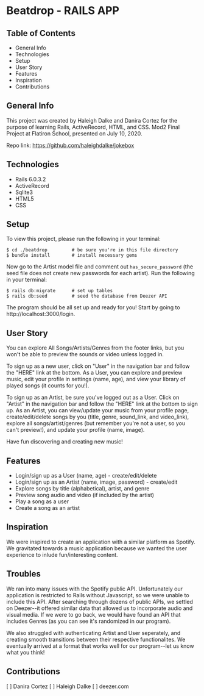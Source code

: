 # Beatdrop - RAILS APP

## Table of Contents
* General Info
* Technologies
* Setup
* User Story
* Features
* Inspiration
* Contributions

## General Info
This project was created by Haleigh Dalke and Danira Cortez for the purpose of learning Rails, ActiveRecord, HTML, and CSS. Mod2 Final Project at Flatiron School, presented on July 10, 2020.

Repo link: https://github.com/haleighdalke/jokebox

## Technologies
* Rails 6.0.3.2
* ActiveRecord
* Sqlite3
* HTML5
* CSS

## Setup
To view this project, please run the following in your terminal:
```
$ cd ./beatdrop         # be sure you're in this file directory
$ bundle install        # install necessary gems
```
Now go to the Artist model file and comment out `has_secure_password` (the seed file does not create new passwords for each artist). Run the following in your terminal:
```
$ rails db:migrate      # set up tables
$ rails db:seed         # seed the database from Deezer API
```
The program should be all set up and ready for you! Start by going to http://localhost:3000/login. 

## User Story 
You can explore All Songs/Artists/Genres from the footer links, but you won't be able to preview the sounds or video unless logged in. 

To sign up as a new user, click on "User" in the navigation bar and follow the "HERE" link at the bottom. As a User, you can explore and preview music, edit your profile in settings (name, age), and view your library of played songs (it counts for you!). 

To sign up as an Artist, be sure you've logged out as a User. Click on "Artist" in the navigation bar and follow the "HERE" link at the bottom to sign up. As an Artist, you can view/update your music from your profile page, create/edit/delete songs by you (title, genre, sound_link, and video_link), explore all songs/artist/genres (but remember you're not a user, so you can't preview!), and update your profile (name, image). 

Have fun discovering and creating new music!

## Features
* Login/sign up as a User (name, age) - create/edit/delete
* Login/sign up as an Artist (name, image, password) - create/edit
* Explore songs by title (alphabetical), artist, and genre
* Preview song audio and video (if included by the artist)
* Play a song as a user
* Create a song as an artist

## Inspiration
We were inspired to create an application with a similar platform as Spotify. We gravitated towards a music application because we wanted the user experience to inlude fun/interesting content.

## Troubles
We ran into many issues with the Spotify public API. Unfortunately our application is restricted to Rails without Javascript, so we were unable to include this API. After searching through dozens of public APIs, we settled on Deezer--it offered similar data that allowed us to incorporate audio and visual media. If we were to go back, we would have found an API that includes Genres (as you can see it's randomized in our program).

We also struggled with authenticating Artist and User seperately, and creating smooth transitions between their respective functionalites. We eventually arrived at a format that works well for our program--let us know what you think!

## Contributions
[ ] Danira Cortez
[ ] Haleigh Dalke
[ ] deezer.com